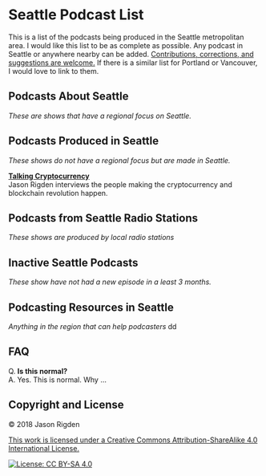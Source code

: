 # Seattle Podcast List

This is a list of the podcasts being produced in the Seattle metropolitan area. I would like this list to be as complete as possible.  Any podcast in Seattle or anywhere nearby can be added.  [Contributions, corrections, and suggestions are welcome.](https://github.com/jrigden/seattle-podcast-list/issues "Contributions, corrections, and suggestions are welcome.")  If there is a similar list for Portland or Vancouver, I would love to link to them.

## Podcasts About Seattle
*These are shows that have a regional focus on Seattle.*

## Podcasts Produced in Seattle
*These shows do not have a regional focus but are made in Seattle.*

**[Talking Cryptocurrency](https://jasonrigden.com/categories/talking-cryptocurrency)**  
Jason Rigden interviews the people making the cryptocurrency and blockchain revolution happen.


## Podcasts from Seattle Radio Stations
*These shows are produced by local radio stations*

## Inactive Seattle Podcasts
*These show have not had a new episode in a least 3 months.*

## Podcasting Resources in Seattle
*Anything in the region that can help podcasters*
dd

## FAQ

Q. **Is this normal?**  
A. Yes. This is normal. Why ...

## Copyright and License
© 2018 Jason Rigden

[This work is licensed under a Creative Commons Attribution-ShareAlike 4.0 International License.](https://creativecommons.org/licenses/by-sa/4.0/ "This work is licensed under a Creative Commons Attribution-ShareAlike 4.0 International License.")

[![License: CC BY-SA 4.0](https://i.creativecommons.org/l/by-sa/4.0/88x31.png)](https://creativecommons.org/licenses/by-sa/4.0/)

